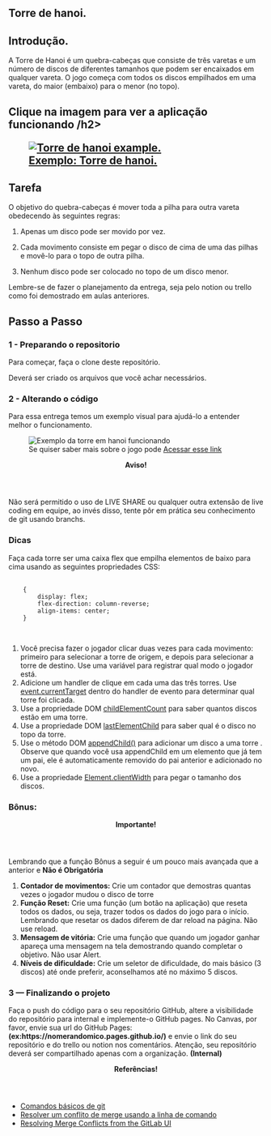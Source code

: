 <article>
        <h1>Torre de hanoi.</h1>
        <h2>Introdução.</h2>
        <p>A Torre de Hanoi é um quebra-cabeças que consiste de três varetas e um número de discos de diferentes tamanhos que podem ser encaixados em qualquer                vareta. O jogo começa com todos os discos empilhados em uma vareta, do maior (embaixo) para o menor (no topo).</p>
        <h2>
          <strong>Clique na imagem para ver a aplicação funcionando</strong>
        /h2>
        <figure>
          <a href = "https://lorenzomarques.github.io/m2-entrega-torre-de-hanoi-sprint-1a-LorenzoMarques/">
            <img
            src="https://kenzie-academy-brasil.gitlab.io/fullstack/frontend/modulo1/sprint4/img/torre-de-hanoi-example.png"
            alt="Torre de hanoi example."
            rel="noopener noreferrer"
          />
          <figcaption>Exemplo: Torre de hanoi.</figcaption>
          </a>
        </figure>
        </section>
        <h2>Tarefa</h2>
        <p>
          O objetivo do quebra-cabeças é mover toda a pilha para outra vareta
          obedecendo às seguintes regras:
        </p>
        <ol>
          <li>
            <p>Apenas um disco pode ser movido por vez.</p>
          </li>
          <li>
            <p>
              Cada movimento consiste em pegar o disco de cima de uma das pilhas
              e movê-lo para o topo de outra pilha.
            </p>
          </li>
          <li>
            <p>Nenhum disco pode ser colocado no topo de um disco menor.</p>
          </li>
        </ol>
        <p>Lembre-se de fazer o planejamento da entrega, seja pelo notion ou trello como foi demostrado em aulas anteriores.</p>
        <h2>Passo a Passo</h2>
        <h3>1 - Preparando o repositorio</h3>
      <p>
        Para começar, faça o clone deste repositório.
      </p>
      <p>Deverá ser criado os arquivos que você achar necessários.</p>
      <h3>2 - Alterando o código</h3>
      <p>
        Para essa entrega temos um exemplo visual para ajudá-lo a entender
        melhor o funcionamento.
      </p>
      <figure>
        <img
          src="https://media.giphy.com/media/rutTKcoKSCSYM/giphy.gif"
          alt="Exemplo da torre em hanoi funcionando"
        />
        <figcaption>
          Se quiser saber mais sobre o jogo pode
          <a
            href="https://pt.wikipedia.org/wiki/Torre_de_Han%C3%B3i"
            target="_blank"
            >Acessar esse link</a
          >
        </figcaption>
      </figure>
      <section class="hilightedContet hilightedContet--warning">
        <header><strong>Aviso!</strong></header>
        <p>
          Não será permitido o uso de LIVE SHARE ou qualquer outra extensão de
          live coding em equipe, ao invés disso, tente pôr em prática seu
          conhecimento de git usando branchs.
        </p>
      </section>
        <h3>Dicas</h3>
      <p>
        Faça cada torre ser uma caixa flex que empilha elementos de baixo para
        cima usando as seguintes propriedades CSS:
      </p>
      <pre>
                <code class="language-css hljs">
    {
        display: flex; 
        flex-direction: column-reverse; 
        align-items: center;
    }
                </code>
            </pre>
      <ol>
        <li>
          Você precisa fazer o jogador clicar duas vezes para cada movimento:
          primeiro para selecionar a torre de origem, e depois para selecionar a
          torre de destino. Use uma variável para registrar qual modo o jogador
          está.
        </li>
        <li>
          Adicione um handler de clique em cada uma das três torres. Use
          <a
            href="https://developer.mozilla.org/en-US/docs/Web/API/Event/currentTarget"
            target="_blank"
            rel="noopener noreferrer"
            >event.currentTarget</a
          >
          dentro do handler de evento para determinar qual torre foi clicada.
        </li>
        <li>
          Use a propriedade DOM
          <a
            href="https://developer.mozilla.org/en-US/docs/Web/API/Element/childElementCount"
            target="_blank"
            rel="noopener noreferrer"
          >
            childElementCount</a
          >
          para saber quantos discos estão em uma torre.
        </li>
        <li>
          Use a propriedade DOM
          <a
            href="https://developer.mozilla.org/en-US/docs/Web/API/Element/lastElementChild"
            target="_blank"
            rel="noopener noreferrer"
            >lastElementChild</a
          >
          para saber qual é o disco no topo da torre.
        </li>
        <li>
          Use o método DOM
          <a
            href="https://developer.mozilla.org/en-US/docs/Web/API/Node/appendChild"
            target="_blank"
            rel="noopener noreferrer"
            >appendChild()</a
          >
          para adicionar um disco a uma torre . Observe que quando você usa
          appendChild em um elemento que já tem um pai, ele é automaticamente
          removido do pai anterior e adicionado no novo.
        </li>
        <li>
          Use a propriedade
          <a
            href="https://developer.mozilla.org/en-US/docs/Web/API/Element/clientWidth"
            target="_blank"
            rel="noopener noreferrer"
            >Element.clientWidth</a
          >
          para pegar o tamanho dos discos.
        </li>
      </ol>
      <section>
        <h3>Bônus:</h3>
      <section class="hilightedContet">
        <header>
          <strong>Importante!</strong>
        </header>
        <p>
          Lembrando que a função Bônus a seguir é um pouco mais avançada que a
          anterior e <strong>Não é Obrigatória</strong>
        </p>
      </section>
      <ol>
        <li>
          <strong>Contador de movimentos:</strong> Crie um contador que
          demostras quantas vezes o jogador mudou o disco de torre
        </li>
        <li>
          <strong>Função Reset:</strong> Crie uma função (um botão na aplicação)
          que reseta todos os dados, ou seja, trazer todos os dados do jogo para
          o início. Lembrando que resetar os dados diferem de dar reload na
          página. Não use reload.
        </li>
        <li>
          <strong>Mensagem de vitória:</strong> Crie uma função que quando um
          jogador ganhar apareça uma mensagem na tela demostrando quando
          completar o objetivo. Não usar Alert.
        </li>
        <li>
          <strong>Níveis de dificuldade:</strong> Crie um seletor de
          dificuldade, do mais básico (3 discos) até onde preferir, aconselhamos
          até no máximo 5 discos.
        </li>
      </ol>
<h3>3 — Finalizando o projeto</h3>
      <p>
        Faça o push do código para o seu repositório GitHub, altere a
        visibilidade do repositório para internal e implemente-o GitHub pages.
        No Canvas, por favor, envie sua url do GitHub Pages:
        <strong>(ex:https://nomerandomico.pages.github.io/)</strong>
        e envie o link do seu repositório e do trello ou notion nos comentários.
        Atenção, seu repositório deverá ser compartilhado apenas com a
        organização.
        <strong>(Internal)</strong>
      </p>
      <section class="hilightedContet hilightedContet--references">
        <header>
          <strong>Referências!</strong>
        </header>
        <ul>
          <li>
            <a href="https://rogerdudler.github.io/git-guide/index.pt_BR.html"
              >Comandos básicos de git</a
            >
          </li>
          <li>
            <a
              href="https://docs.github.com/pt/free-pro-team@latest/github/collaborating-with-issues-and-pull-requests/resolving-a-merge-conflict-using-the-command-line"
              >Resolver um conflito de merge usando a linha de comando</a
            >
          </li>
          <li>
            <a
              href="https://about.gitlab.com/blog/2016/09/06/resolving-merge-conflicts-from-the-gitlab-ui/"
              >Resolving Merge Conflicts from the GitLab UI</a
            >
          </li>
        </ul>
      </section>
    </div>
